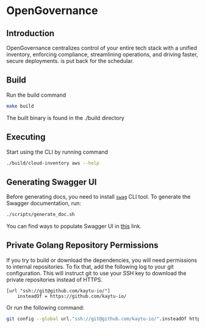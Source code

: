 # OpenGovernance

## Introduction

OpenGovernance centralizes control of your entire tech stack with a unified inventory, enforcing compliance, streamlining operations, and driving faster, secure deployments.
is put back for the schedular.

## Build

Run the build command

```bash
make build
```

The built binary is found in the ./build directory

## Executing

Start using the CLI by running command

```bash
./build/cloud-inventory aws --help
```

## Generating Swagger UI

Before generating docs, you need to install [`swag`](https://github.com/swaggo/echo-swagger#start-using-it) CLI tool.
To generate the Swagger documentation, run:

```bash
./scripts/generate_doc.sh
```

You can find ways to populate Swagger UI in [this](https://github.com/swaggo/swag#general-api-info) link.

## Private Golang Repository Permissions

If you try to build or download the dependencies, you will need permissions to internal repositories. To fix that, add the following log to your git configuration. This will instruct git to use your SSH key to download the private repositories instead of HTTPS.

```ssh
[url "ssh://git@github.com/kaytu-io/"]
    insteadOf = https://github.com/kaytu-io/
```

Or run the following command:

```bash
git config --global url."ssh://git@github.com/kaytu-io/".insteadOf https://github.com/kaytu-io/
```
